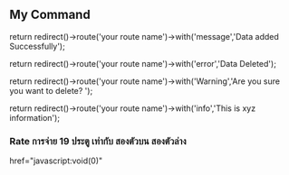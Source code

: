 ## My Command 
return redirect()->route('your route name')->with('message','Data added Successfully');

return redirect()->route('your route name')->with('error','Data Deleted');

return redirect()->route('your route name')->with('Warning','Are you sure you want to delete? ');

return redirect()->route('your route name')->with('info','This is xyz information');



### Rate การจ่าย 19 ประตู เท่ากับ สองตัวบน สองตัวล่าง

href="javascript:void(0)"
